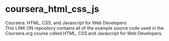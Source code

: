 # coursera_html_css_js
Coursera: HTML, CSS, and Javascript for Web Developers
<br>This LINK ON repository contains all of the example source code used in the Coursera.org course called HTML, CSS and Javascript for Web Developers.

